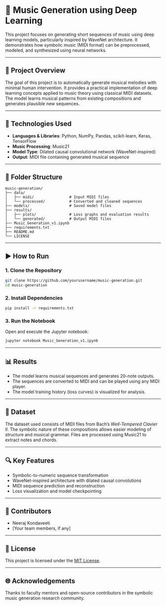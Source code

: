 
# 🎵 Music Generation using Deep Learning

This project focuses on generating short sequences of music using deep learning models, particularly inspired by WaveNet architecture. It demonstrates how symbolic music (MIDI format) can be preprocessed, modeled, and synthesized using neural networks.

---

## 📌 Project Overview

The goal of this project is to automatically generate musical melodies with minimal human intervention. It provides a practical implementation of deep learning concepts applied to music theory using classical MIDI datasets. The model learns musical patterns from existing compositions and generates plausible new sequences.

---

## 🧠 Technologies Used

- **Languages & Libraries**: Python, NumPy, Pandas, scikit-learn, Keras, TensorFlow
- **Music Processing**: Music21
- **Model Type**: Dilated causal convolutional network (WaveNet-inspired)
- **Output**: MIDI file containing generated musical sequence

---

## 📁 Folder Structure

```
music-generation/
├── data/
│   ├── midi/                # Input MIDI files
│   └── processed/           # Converted and cleaned sequences
├── models/                  # Saved model files
├── results/
│   ├── plots/               # Loss graphs and evaluation results
│   └── generated/           # Output MIDI files
├── Music_Generation_v1.ipynb
├── requirements.txt
├── README.md
└── LICENSE
```

---

## ▶️ How to Run

### 1. Clone the Repository
```bash
git clone https://github.com/yourusername/music-generation.git
cd music-generation
```

### 2. Install Dependencies
```bash
pip install -r requirements.txt
```

### 3. Run the Notebook
Open and execute the Jupyter notebook:
```bash
jupyter notebook Music_Generation_v1.ipynb
```

---

## 📊 Results

- The model learns musical sequences and generates 20-note outputs.
- The sequences are converted to MIDI and can be played using any MIDI player.
- The model training history (loss curves) is visualized for analysis.

---

## 🧪 Dataset

The dataset used consists of MIDI files from Bach’s *Well-Tempered Clavier II*. The symbolic nature of these compositions allows easier modeling of structure and musical grammar. Files are processed using Music21 to extract notes and chords.

---

## 🔍 Key Features

- Symbolic-to-numeric sequence transformation
- WaveNet-inspired architecture with dilated causal convolutions
- MIDI sequence prediction and reconstruction
- Loss visualization and model checkpointing

---

## 🤝 Contributors

- Neeraj Kondaveeti  
- [Your team members, if any]

---

## 📜 License

This project is licensed under the [MIT License](LICENSE).

---

## 🌐 Acknowledgements

Thanks to faculty mentors and open-source contributors in the symbolic music generation research community.
